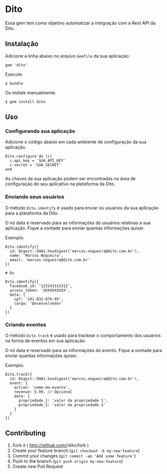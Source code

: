 # Dito

Essa gem tem como objetivo automatizar a integração com a Rest API da Dito.

## Instalação

Adicione a linha abaixo no arquivo ``Gemfile`` da sua aplicação:

    gem 'dito'

Execute:

    $ bundle

Ou instale manualmente:

    $ gem install dito

## Uso

### Configurando sua aplicação

Adicione o código abaixo em cada ambiente de configuração da sua aplicação.

    Dito.configure do |c|
      c.api_key = 'SUA_API_KEY'
      c.secret = 'SUA_SECRET'
    end

As chaves da sua aplicação podem ser encontradas na área de configuração do seu aplicativo na plataforma da Dito.

### Enviando seus usuários

O método ``Dito.identify`` é usado para enviar os usuários da sua aplicação para a plataforma da Dito.

O nó data é reservado para as informações do usuários relativas a sua aplicação. Fique a vontade para enviar quantas informações quiser.

Exemplo:
  
    Dito.identify({
      id: Digest::SHA1.hexdigest('marcos.nogueira@dito.com.br'),
      name: 'Marcos Nogueira',
      email: 'marcos.nogueira@dito.com.br'
    })

    # Ou

    Dito.identify({
      facebook_id: '123141312312',
      access_token: 'XXXXXXXXXX',
      data: {
        cpf: '101.032.076-95',
        cargo: 'Desenvolvedor'
      }
    })

### Criando eventos

O método ``Dito.track`` é usado para trackear o comportamento dos usuários na forma de eventos em sua aplicação.

O nó data é reservado para as informações do evento. Fique a vontade para enviar quantas informações quiser.

Exemplo:

    Dito.track({
      id: Digest::SHA1.hexdigest('marcos.nogueira@dito.com.br'),
      event: {
        action: 'nome-do-evento',
        revenue: 5.99, // Opcional
        data: {
          propriedade_1: 'valor da propriedade 1',
          propriedade_2: 'valor da propriedade 2'
        }
      }
    })

## Contributing

1. Fork it ( http://github.com/<my-github-username>/dito/fork )
2. Create your feature branch (`git checkout -b my-new-feature`)
3. Commit your changes (`git commit -am 'Add some feature'`)
4. Push to the branch (`git push origin my-new-feature`)
5. Create new Pull Request

